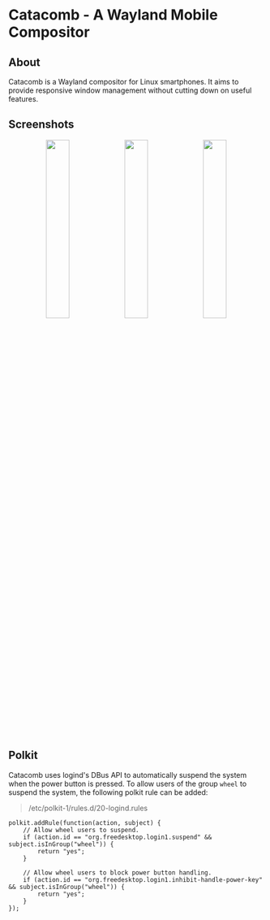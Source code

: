 # Catacomb - A Wayland Mobile Compositor

## About

Catacomb is a Wayland compositor for Linux smartphones. It aims to provide
responsive window management without cutting down on useful features.

## Screenshots

<p align="center">
  <img src="https://user-images.githubusercontent.com/8886672/210189210-6a70de47-1bfe-46e0-b4e7-e4921a9c5ff5.png" width="30%"/>
  <img src="https://user-images.githubusercontent.com/8886672/213074577-28b081dc-d614-443e-beb1-8681e060595c.png" width="30%"/>
  <img src="https://user-images.githubusercontent.com/8886672/210189206-3d9d738f-dd60-47bb-99ab-7a6450be9da1.png" width="30%"/>
</p>

## Polkit

Catacomb uses logind's DBus API to automatically suspend the system when the
power button is pressed. To allow users of the group `wheel` to suspend the
system, the following polkit rule can be added:

> /etc/polkit-1/rules.d/20-logind.rules

```
polkit.addRule(function(action, subject) {
    // Allow wheel users to suspend.
    if (action.id == "org.freedesktop.login1.suspend" && subject.isInGroup("wheel")) {
        return "yes";
    }

    // Allow wheel users to block power button handling.
    if (action.id == "org.freedesktop.login1.inhibit-handle-power-key" && subject.isInGroup("wheel")) {
        return "yes";
    }
});
```
